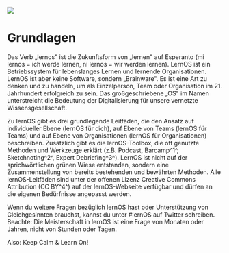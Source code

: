 ![](./src/images/image3.jpeg)

# Grundlagen

Das Verb „lernos" ist die Zukunftsform von „lernen" auf Esperanto (mi
lernos = ich werde lernen, ni lernos = wir werden lernen). LernOS ist
ein Betriebssystem für lebenslanges Lernen und lernende Organisationen.
LernOS ist aber keine Software, sondern „Brainware". Es ist eine Art zu
denken und zu handeln, um als Einzelperson, Team oder Organisation im
21. Jahrhundert erfolgreich zu sein. Das großgeschriebene „OS" im Namen
unterstreicht die Bedeutung der Digitalisierung für unsere vernetzte
Wissensgesellschaft.

Zu lernOS gibt es drei grundlegende Leitfäden, die den Ansatz auf
individueller Ebene (lernOS für dich), auf Ebene von Teams (lernOS für
Teams) und auf Ebene von Organisationen (lernOS für Organisationen)
beschreiben. Zusätzlich gibt es die lernOS-Toolbox, die oft genutzte
Methoden und Werkzeuge erklärt (z.B. Podcast, Barcamp^1^,
Sketchnoting^2^, Expert Debriefing^3^). LernOS ist nicht auf der
sprichwörtlichen grünen Wiese entstanden, sondern eine Zusammenstellung
von bereits bestehenden und bewährten Methoden. Alle lernOS-Leitfäden
sind unter der offenen Lizenz Creative Commons Attribution (CC BY^4^)
auf der lernOS-Webseite verfügbar und dürfen an die eigenen Bedürfnisse
angepasst werden.

Wenn du weitere Fragen bezüglich lernOS hast oder Unterstützung von
Gleichgesinnten brauchst, kannst du unter #lernOS auf Twitter schreiben.
Beachte: Die Meisterschaft in lernOS ist eine Frage von Monaten oder
Jahren, nicht von Stunden oder Tagen.

Also: Keep Calm & Learn On!